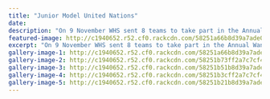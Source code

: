 ```yaml
---
title: "Junior Model United Nations"
date: 
description: "On 9 November WHS sent 8 teams to take part in the Annual Wanganui Junior Model United Nations day at Girlsâ€™ College. Congratulations to Leah Aiona, Katja Mokha & Callista booth-Richards..."
featured-image: http://c1940652.r52.cf0.rackcdn.com/58251a66b8d39a7ade00008b/turkey-winners.jpg
excerpt: "On 9 November WHS sent 8 teams to take part in the Annual Wanganui Junior Model United Nations day at Girlsâ€™ College. Congratulations to Leah Aiona, Callista Booth-Richards and Katja Mokha and their Turkey team who were awarded Winning Delegation & Best Dressed Delegation."
gallery-image-1: http://c1940652.r52.cf0.rackcdn.com/58251a66b8d39a7ade00008b/turkey-winners.jpg
gallery-image-2: http://c1940652.r52.cf0.rackcdn.com/58251b73ff2a7c7cf400008e/vietnam-winners.jpg
gallery-image-3: http://c1940652.r52.cf0.rackcdn.com/58251b51b8d39a7ade000091/CHILE.jpg
gallery-image-4: http://c1940652.r52.cf0.rackcdn.com/58251b3cff2a7c7cf400008c/DENMARK-(1).jpg
gallery-image-5: http://c1940652.r52.cf0.rackcdn.com/58251b21b8d39a7ade00008f/france.jpg
---
```

